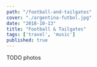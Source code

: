```yaml
---
path: "/football-and-tailgates"
cover: "./argentina-futbol.jpg"
date: "2018-10-13"
title: "Football & Tailgates"
tags: ['travel', 'music']
published: true
---
```

    
TODO photos